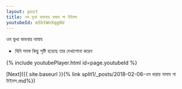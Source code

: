 ```yaml
---
layout: post
title: ওম ভুখা ভাবনায় নামায গা টাইমস
youtubeId: m5htWnXqg0U
---
```

 
 
 ওম ভুখা ভাবনায় নামায  
 
 -  যিনি সমস্ত কিছু সৃষ্টি হয়েছে তার দেখাশোনা করেন 
 
  
 
  
 
 
 
 
 
 


{% include youtubePlayer.html id=page.youtubeId %}
 
[Next]({{ site.baseurl }}{% link  split1/_posts/2018-02-06-ওম ধারায় নামায গা টাইমস.md%})
 
